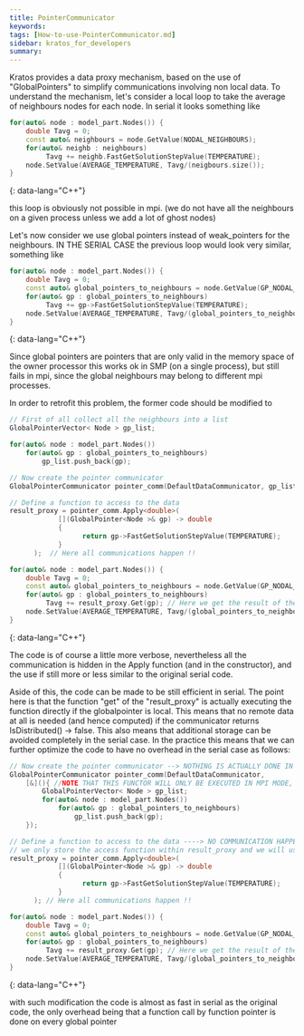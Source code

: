 ```yaml
---
title: PointerCommunicator
keywords: 
tags: [How-to-use-PointerCommunicator.md]
sidebar: kratos_for_developers
summary: 
---
```


Kratos provides a data proxy mechanism, based on the use of "GlobalPointers" to simplify communications involving non local data.
To understand the mechanism, let's consider a local loop to take the average of neighbours nodes for each node.
In serial it looks something like

```cpp
for(auto& node : model_part.Nodes()) {
    double Tavg = 0;
    const auto& neighbours = node.GetValue(NODAL_NEIGHBOURS);
    for(auto& neighb : neighbours)
         Tavg += neighb.FastGetSolutionStepValue(TEMPERATURE);
    node.SetValue(AVERAGE_TEMPERATURE, Tavg/(neigbours.size());
}
```
{: data-lang="C++"}

this loop is obviously not possible in mpi. (we do not have all the neighbours on a given process unless we add a lot of ghost nodes)

Let's now consider we use global pointers instead of weak_pointers for the neighbours. IN THE SERIAL CASE the previous loop would look very similar, something like

```cpp
for(auto& node : model_part.Nodes()) {
    double Tavg = 0;
    const auto& global_pointers_to_neighbours = node.GetValue(GP_NODAL_NEIGHBOURS);
    for(auto& gp : global_pointers_to_neighbours)
         Tavg += gp->FastGetSolutionStepValue(TEMPERATURE);
    node.SetValue(AVERAGE_TEMPERATURE, Tavg/(global_pointers_to_neighbours.size());
}
```
{: data-lang="C++"}

Since global pointers are pointers that are only valid in the memory space of the owner processor
this works ok in SMP (on a single process), but still fails in mpi, since the global neighbours may belong to different mpi processes.

In order to retrofit this problem, the former code should be modified to

```cpp
// First of all collect all the neighbours into a list
GlobalPointerVector< Node > gp_list;

for(auto& node : model_part.Nodes())
    for(auto& gp : global_pointers_to_neighbours)
        gp_list.push_back(gp);

// Now create the pointer communicator
GlobalPointerCommunicator pointer_comm(DefaultDataCommunicator, gp_list); // Here we prepare the communication

// Define a function to access to the data
result_proxy = pointer_comm.Apply<double>(
            [](GlobalPointer<Node >& gp) -> double
            {
                  return gp->FastGetSolutionStepValue(TEMPERATURE);
            }
      );  // Here all communications happen !!

for(auto& node : model_part.Nodes()) {
    double Tavg = 0;
    const auto& global_pointers_to_neighbours = node.GetValue(GP_NODAL_NEIGHBOURS);
    for(auto& gp : global_pointers_to_neighbours)
         Tavg += result_proxy.Get(gp); // Here we get the result of the application of the function onto gp. This is so BOTH for LOCAL GPs and for REMOTE GPs
    node.SetValue(AVERAGE_TEMPERATURE, Tavg/(global_pointers_to_neighbours.size());
}
```
{: data-lang="C++"}

The code is of course a little more verbose, nevertheless all the communication is hidden in the Apply function (and in the constructor), and the use if still more or less similar to the original serial code.

Aside of this, the code can be made to be still efficient in serial. The point here is that the function "get" of the "result_proxy" is actually executing the function directly if the globalpointer is local. This means that no remote data at all is needed (and hence computed) if the communicator returns IsDistributed() -> false.
This also means that additional storage can be avoided completely in the serial case.
In the practice this means that we can further optimize the code to have no overhead in the serial case as follows:

```cpp
// Now create the pointer communicator --> NOTHING IS ACTUALLY DONE IN THE SERIAL CASE!
GlobalPointerCommunicator pointer_comm(DefaultDataCommunicator, 
    [&](){ //NOTE THAT THIS FUNCTOR WILL ONLY BE EXECUTED IN MPI MODE, it has no overhead in serial!!
        GlobalPointerVector< Node > gp_list;        
        for(auto& node : model_part.Nodes())
            for(auto& gp : global_pointers_to_neighbours)
                gp_list.push_back(gp);
    }); 

// Define a function to access to the data ----> NO COMMUNICATION HAPPENS IN THE SERIAL CASE
// we only store the access function within result_proxy and we will use it on every "Get" call
result_proxy = pointer_comm.Apply<double>(
            [](GlobalPointer<Node >& gp) -> double
            {
                  return gp->FastGetSolutionStepValue(TEMPERATURE);
            }
      ); // Here all communications happen !!

for(auto& node : model_part.Nodes()) {
    double Tavg = 0;
    const auto& global_pointers_to_neighbours = node.GetValue(GP_NODAL_NEIGHBOURS);
    for(auto& gp : global_pointers_to_neighbours)
         Tavg += result_proxy.Get(gp); // Here we get the result of the application of the function onto gp. This is so BOTH for LOCAL GPs and for REMOTE GPs
    node.SetValue(AVERAGE_TEMPERATURE, Tavg/(global_pointers_to_neighbours.size());
}
```
{: data-lang="C++"}

with such modification the code is almost as fast in serial as the original code, the only overhead being that a function call by function pointer is done on every global pointer


